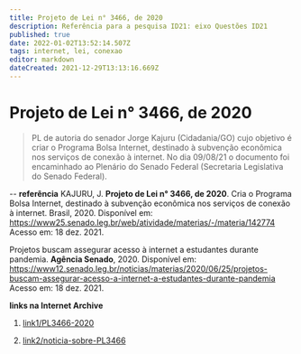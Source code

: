 ```yaml
---
title: Projeto de Lei n° 3466, de 2020
description: Referência para a pesquisa ID21: eixo Questões ID21
published: true
date: 2022-01-02T13:52:14.507Z
tags: internet, lei, conexao
editor: markdown
dateCreated: 2021-12-29T13:13:16.669Z
---
```


# Projeto de Lei n° 3466, de 2020

> PL de autoria do senador Jorge Kajuru (Cidadania/GO) cujo objetivo é criar o Programa Bolsa Internet, destinado à subvenção econômica nos serviços de conexão à internet. No dia 09/08/21 o documento foi encaminhado ao Plenário do Senado Federal (Secretaria Legislativa do Senado Federal). 

--
**referência**
KAJURU, J. **Projeto de Lei n° 3466, de 2020**. Cria o Programa Bolsa Internet, destinado à subvenção econômica nos serviços de conexão à internet. Brasil, 2020. Disponível em: https://www25.senado.leg.br/web/atividade/materias/-/materia/142774 Acesso em: 18 dez. 2021.

Projetos buscam assegurar acesso à internet a estudantes durante pandemia. **Agência Senado**, 2020. Disponível em: https://www12.senado.leg.br/noticias/materias/2020/06/25/projetos-buscam-assegurar-acesso-a-internet-a-estudantes-durante-pandemia Acesso em: 18 dez. 2021.

**links na Internet Archive** 

1. [link1/PL3466-2020](https://web.archive.org/web/20220102134710/https://www25.senado.leg.br/web/atividade/materias/-/materia/142774)

2. [link2/noticia-sobre-PL3466](https://web.archive.org/web/20211113051639/https://www12.senado.leg.br/noticias/materias/2020/06/25/projetos-buscam-assegurar-acesso-a-internet-a-estudantes-durante-pandemia)

